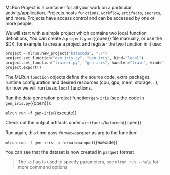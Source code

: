 MLRun Project is a container for all your work on a particular activity/application. Projects hosts `functions`, `workflow`, 
`artifacts`, `secrets`, and more. Projects have access control and can be accessed by one or more people.

We will start with a simple project which contains two local function definitions,
You can create a `project.yaml`{{open}} file manually, or use the SDK, for example to 
create a project and register the two function in it use:

```python
project = mlrun.new_project("katacoda", "./")
project.set_function("gen_iris.py", "gen-iris", kind="local")
project.set_function("trainer.py", "gen-iris", handler="train", kind="local")
project.export()
```

The MLRun `function` objects define the source code, extra packages, runtime configuration and desired 
resources (cpu, gpu, mem, storage, ..), for now we will run basic `local` functions.  

Run the data generation project function `gen-iris` (see the code in `gen_iris.py`{{open}}):

`mlrun run -f gen-iris`{{execute}}

Check out the output artifacts under `artifacts/katacoda`{{open}}

Run again, this time pass `format=parquet` as arg to the function:

`mlrun run -f gen-iris -p format=parquet`{{execute}}

You can see that the dataset is now created in `parquet` format

> The `-p` flag is used to specify parameters, see `mlrun run --help` for more command options
